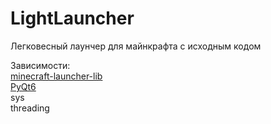 # LightLauncher
Легковесный лаунчер для майнкрафта с исходным кодом

Зависимости:\
[minecraft-launcher-lib](https://pypi.org/project/minecraft-launcher-lib/)\
[PyQt6](https://pypi.org/project/PyQt6/)\
sys\
threading
